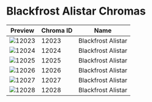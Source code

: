 # Blackfrost Alistar Chromas

| Preview | Chroma ID | Name |
|---------|-----------|------|
| ![12023](https://raw.communitydragon.org/latest/plugins/rcp-be-lol-game-data/global/default/v1/champion-chroma-images/12/12023.png) | 12023 | Blackfrost Alistar |
| ![12024](https://raw.communitydragon.org/latest/plugins/rcp-be-lol-game-data/global/default/v1/champion-chroma-images/12/12024.png) | 12024 | Blackfrost Alistar |
| ![12025](https://raw.communitydragon.org/latest/plugins/rcp-be-lol-game-data/global/default/v1/champion-chroma-images/12/12025.png) | 12025 | Blackfrost Alistar |
| ![12026](https://raw.communitydragon.org/latest/plugins/rcp-be-lol-game-data/global/default/v1/champion-chroma-images/12/12026.png) | 12026 | Blackfrost Alistar |
| ![12027](https://raw.communitydragon.org/latest/plugins/rcp-be-lol-game-data/global/default/v1/champion-chroma-images/12/12027.png) | 12027 | Blackfrost Alistar |
| ![12028](https://raw.communitydragon.org/latest/plugins/rcp-be-lol-game-data/global/default/v1/champion-chroma-images/12/12028.png) | 12028 | Blackfrost Alistar |